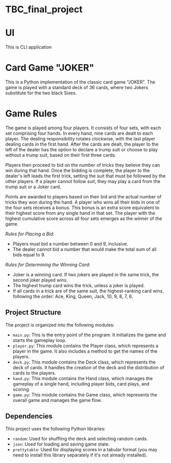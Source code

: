 # TBC_final_project

# UI
This is CLI application

# Card Game "JOKER"

This is a Python implementation of the classic card game "JOKER". The game is played with a standard deck of 36 cards, where two Jokers substitute for the two black Sixes.

# Game Rules

The game is played among four players. It consists of four sets, with each set comprising four hands. In every hand, nine cards are dealt to each player. The dealing responsibility rotates clockwise, with the last player dealing cards in the first hand. After the cards are dealt, the player to the left of the dealer has the option to declare a trump suit or choose to play without a trump suit, based on their first three cards.

Players then proceed to bid on the number of tricks they believe they can win during that hand. Once the bidding is complete, the player to the dealer's left leads the first trick, setting the suit that must be followed by the other players. If a player cannot follow suit, they may play a card from the trump suit or a Joker card.

Points are awarded to players based on their bid and the actual number of tricks they won during the hand. A player who wins all their bids in one of the four sets receives a bonus. This bonus is an extra score equivalent to their highest score from any single hand in that set. The player with the highest cumulative score across all four sets emerges as the winner of the game.

_Rules for Placing a Bid:_

- Players must bid a number between 0 and 9, inclusive.
- The dealer cannot bid a number that would make the total sum of all bids equal to 9.

_Rules for Determining the Winning Card:_

- Joker is a winning card. If two jokers are played in the same trick, the second joker played wins.
- The highest trump card wins the trick, unless a joker is played.
- If all cards in a trick are of the same suit, the highest-ranking card wins, following the order: Ace, King, Queen, Jack, 10, 9, 8, 7, 6.

## Project Structure

The project is organized into the following modules:

- `main.py`: This is the entry point of the program. It initializes the game and starts the gameplay loop.
- `player.py`: This module contains the Player class, which represents a player in the game. It also includes a method to get the names of the players.
- `deck.py`: This module contains the Deck class, which represents the deck of cards. It handles the creation of the deck and the distribution of cards to the players.
- `hand.py`: This module contains the Hand class, which manages the gameplay of a single hand, including player bids, card plays, and scoring.
- `game.py`: This module contains the Game class, which represents the overall game and manages the game flow.

## Dependencies

This project uses the following Python libraries:

- `random`: Used for shuffling the deck and selecting random cards.
- `json`: Used for loading and saving game state.
- `prettytable`: Used for displaying scores in a tabular format (you may need to install this library separately if it's not already installed).
